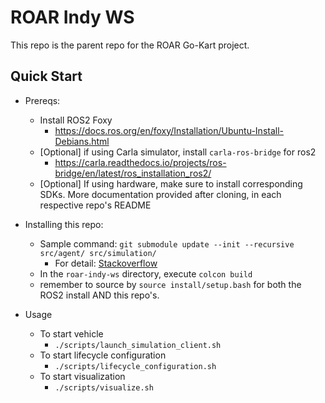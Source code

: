 <!--
 Copyright 2023 michael. All rights reserved.
 Use of this source code is governed by a BSD-style
 license that can be found in the LICENSE file.
-->

# ROAR Indy WS

This repo is the parent repo for the ROAR Go-Kart project. 

## Quick Start
- Prereqs:
  - Install ROS2 Foxy
    - https://docs.ros.org/en/foxy/Installation/Ubuntu-Install-Debians.html
  - [Optional] if using Carla simulator, install `carla-ros-bridge` for ros2
    - https://carla.readthedocs.io/projects/ros-bridge/en/latest/ros_installation_ros2/
  - [Optional] If using hardware, make sure to install corresponding SDKs. More documentation provided after cloning, in each respective repo's README

- Installing this repo:
  - Sample command: ```git submodule update --init --recursive src/agent/ src/simulation/```
    - For detail: [Stackoverflow](https://stackoverflow.com/questions/16728866/how-to-only-update-specific-git-submodules)
  - In the `roar-indy-ws` directory, execute ```colcon build```
  - remember to source by `source install/setup.bash` for both the ROS2 install AND this repo's. 


- Usage
  - To start vehicle
    - `./scripts/launch_simulation_client.sh`
  - To start lifecycle configuration
    - `./scripts/lifecycle_configuration.sh`
  - To start visualization
    - `./scripts/visualize.sh` 

